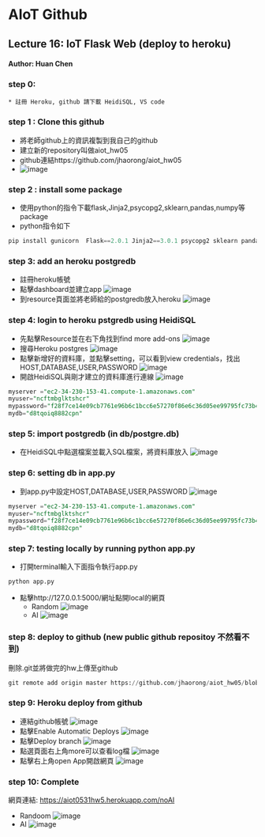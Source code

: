 # AIoT Github

## Lecture 16: IoT Flask Web (deploy to heroku)
#### Author: Huan Chen 

### step 0:
    * 註冊 Heroku, github 請下載 HeidiSQL, VS code

### step 1 : Clone this github
* 將老師github上的資訊複製到我自己的github
* 建立新的repository叫做aiot_hw05
* github連結https://github.com/jhaorong/aiot_hw05
* ![image](/static/step1.jpg)

### step 2 : install some package

* 使用python的指令下載flask,Jinja2,psycopg2,sklearn,pandas,numpy等package
* python指令如下
```python
pip install gunicorn  Flask==2.0.1 Jinja2==3.0.1 psycopg2 sklearn pandas numpy
```

### step 3: add an heroku postgredb

* 註冊heroku帳號
* 點擊dashboard並建立app
![image](/static/step3_1.jpg)
* 到resource頁面並將老師給的postgredb放入heroku
![image](/static/step3_2.jpg)
### step 4: login to heroku pstgredb using HeidiSQL
* 先點擊Resource並在右下角找到find more add-ons
![image](/static/step4_1.jpg)
* 搜尋Heroku postgres
![image](/static/step4_2.jpg)
* 點擊新增好的資料庫，並點擊setting，可以看到view credentials，找出HOST,DATABASE,USER,PASSWORD
![image](/static/step4_3.jpg)
* 開啟HeidiSQL與剛才建立的資料庫進行連線
![image](/static/step4_4.jpg)

```sql
myserver ="ec2-34-230-153-41.compute-1.amazonaws.com"
myuser="ncftmbglktshcr"
mypassword="f28f7ce14e09cb7761e96b6c1bcc6e57270f86e6c36d05ee99795fc73b46adee"
mydb="d8tqoiq8882cpn"

```
### step 5: import postgredb (in db/postgre.db)
* 在HeidiSQL中點選檔案並載入SQL檔案，將資料庫放入
![image](/static/step5.jpg)

### step 6: setting db in app.py
* 到app.py中設定HOST,DATABASE,USER,PASSWORD
![image](/static/step6.jpg)

```sql
myserver ="ec2-34-230-153-41.compute-1.amazonaws.com"
myuser="ncftmbglktshcr"
mypassword="f28f7ce14e09cb7761e96b6c1bcc6e57270f86e6c36d05ee99795fc73b46adee"
mydb="d8tqoiq8882cpn"

```
### step 7: testing locally by running python app.py
* 打開terminal輸入下面指令執行app.py
```python
python app.py
```
* 點擊http://127.0.0.1:5000/網址點開local的網頁
    * Random
        ![image](/static/step7_1.jpg)
    * AI
        ![image](/static/step7_2.jpg)
### step 8: deploy to github (new public github repositoy 不然看不到)
刪除.git並將做完的hw上傳至github
```python
git remote add origin master https://github.com/jhaorong/aiot_hw05/blob/master/Readme.md
```


### step 9: Heroku deploy from github
* 連結github帳號
![image](/static/step9_1.jpg)
* 點擊Enable Automatic Deploys
![image](/static/step9_2.jpg)
* 點擊Deploy branch
![image](/static/step9_3.jpg)
* 點選頁面右上角more可以查看log檔
![image](/static/step9_4.jpg)
* 點擊右上角open App開啟網頁
![image](/static/step9_5.jpg)


### step 10: Complete

網頁連結:
https://aiot0531hw5.herokuapp.com/noAI
* Randoom
![image](/static/step10_1.jpg)
* AI
![image](/static/step10_2.jpg)


